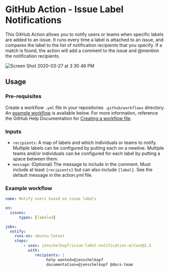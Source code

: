 # GitHub Action - Issue Label Notifications
This GitHub Action allows you to notify users or teams when specific labels are added to an issue. It runs every time a label is attached to an issue, and compares the label to the list of notification recipients that you specify. If a match is found, the action will add a comment to the issue and @mention the notification recipients.

![Screen Shot 2020-03-27 at 3 30 46 PM](https://user-images.githubusercontent.com/1865328/77805832-19b91800-7040-11ea-98c8-5eb880be04f7.png)

## Usage
### Pre-requisites
Create a workflow `.yml` file in your repositories `.github/workflows` directory. An [example workflow](#example-workflow) is available below. For more information, reference the GitHub Help Documentation for [Creating a workflow file](https://help.github.com/en/articles/configuring-a-workflow#creating-a-workflow-file).

### Inputs
- `recipients`: A map of labels and which individuals or teams to notify. Multiple labels can be configured by putting each on a newline. Multiple teams and/or individuals can be configured for each label by putting a space between them.
- `message`: (Optional) The message to include in the comment. Must include at least `{recipients}` but can also include `{label}`. See the default message in the action.yml file.

### Example workflow

```yaml
name: Notify users based on issue labels

on:
  issues:
      types: [labeled]

jobs:
  notify:
    runs-on: ubuntu-latest
    steps:
        - uses: jenschelkopf/issue-label-notification-action@1.3
          with:
             recipients: |
                  help wanted=@jenschelkopf
                  documentation=@jenschelkopf @docs-team
